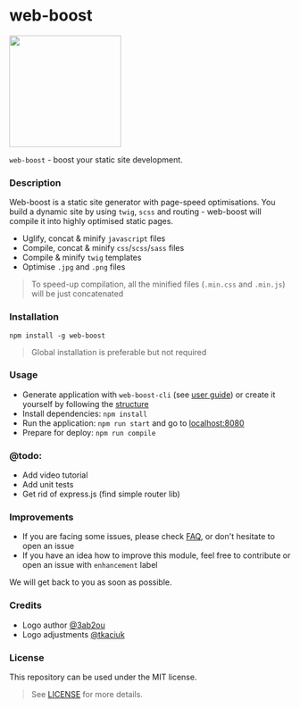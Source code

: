 # web-boost

<img src="https://cdn.rawgit.com/ddimitrioglo/web-boost/master/web-boost-logo.svg" width="200"/>

`web-boost` - boost your static site development.

### Description

Web-boost is a static site generator with page-speed optimisations. You build a dynamic site by using `twig`, `scss` 
and routing - web-boost will compile it into highly optimised static pages.

* Uglify, concat & minify `javascript` files
* Compile, concat & minify `css`/`scss`/`sass` files
* Compile & minify `twig` templates
* Optimise `.jpg` and `.png` files

> To speed-up compilation, all the minified files (`.min.css` and `.min.js`) will be just concatenated

### Installation

`npm install -g web-boost`

> Global installation is preferable but not required

### Usage

* Generate application with `web-boost-cli` (see [user guide][1]) or create it yourself by following the [structure][2]
* Install dependencies: `npm install`
* Run the application: `npm run start` and go to [localhost:8080][3]
* Prepare for deploy: `npm run compile`

### @todo:

* Add video tutorial
* Add unit tests
* Get rid of express.js (find simple router lib)

### Improvements

* If you are facing some issues, please check [FAQ][4], or don't hesitate to open an issue
* If you have an idea how to improve this module, feel free to contribute or open an issue with `enhancement` label

We will get back to you as soon as possible.

### Credits

* Logo author [@3ab2ou](https://twitter.com/3ab2ou)
* Logo adjustments [@tkaciuk](https://github.com/tkaciuk)

### License

This repository can be used under the MIT license.
> See [LICENSE][5] for more details.

[1]: https://github.com/ddimitrioglo/web-boost/blob/master/cli-component/README.md#web-boost-cli
[2]: https://github.com/ddimitrioglo/web-boost/blob/master/docs/structure.md#web-boost-application
[3]: http://localhost:8080
[4]: https://github.com/ddimitrioglo/web-boost/blob/master/docs/faq.md
[5]: https://github.com/ddimitrioglo/web-boost/blob/master/docs/LICENSE
